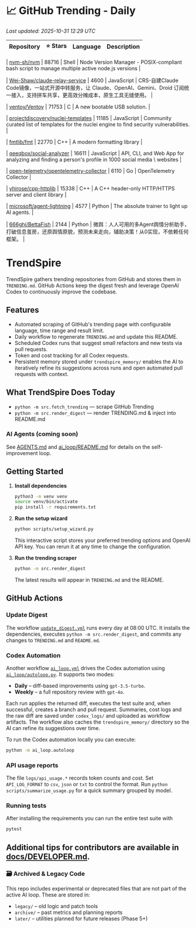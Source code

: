 <!-- TRENDING_START -->
# 📈 GitHub Trending - Daily

_Last updated: 2025-10-31 12:29 UTC_

| Repository | ⭐ Stars | Language | Description |
|------------|--------:|----------|-------------|

| [nvm-sh/nvm](https://github.com/nvm-sh/nvm) | 88716 | Shell | Node Version Manager - POSIX-compliant bash script to manage multiple active node.js versions |

| [Wei-Shaw/claude-relay-service](https://github.com/Wei-Shaw/claude-relay-service) | 4600 | JavaScript | CRS-自建Claude Code镜像，一站式开源中转服务，让 Claude、OpenAI、Gemini、Droid 订阅统一接入，支持拼车共享，更高效分摊成本，原生工具无缝使用。 |

| [ventoy/Ventoy](https://github.com/ventoy/Ventoy) | 71753 | C | A new bootable USB solution. |

| [projectdiscovery/nuclei-templates](https://github.com/projectdiscovery/nuclei-templates) | 11185 | JavaScript | Community curated list of templates for the nuclei engine to find security vulnerabilities. |

| [fmtlib/fmt](https://github.com/fmtlib/fmt) | 22770 | C++ | A modern formatting library |

| [qeeqbox/social-analyzer](https://github.com/qeeqbox/social-analyzer) | 16611 | JavaScript | API, CLI, and Web App for analyzing and finding a person's profile in 1000 social media \ websites |

| [open-telemetry/opentelemetry-collector](https://github.com/open-telemetry/opentelemetry-collector) | 6110 | Go | OpenTelemetry Collector |

| [yhirose/cpp-httplib](https://github.com/yhirose/cpp-httplib) | 15338 | C++ | A C++ header-only HTTP/HTTPS server and client library |

| [microsoft/agent-lightning](https://github.com/microsoft/agent-lightning) | 4577 | Python | The absolute trainer to light up AI agents. |

| [666ghj/BettaFish](https://github.com/666ghj/BettaFish) | 2144 | Python | 微舆：人人可用的多Agent舆情分析助手，打破信息茧房，还原舆情原貌，预测未来走向，辅助决策！从0实现，不依赖任何框架。 |
<!-- TRENDING_END -->

# TrendSpire

TrendSpire gathers trending repositories from GitHub and stores them in `TRENDING.md`. GitHub Actions keep the digest fresh and leverage OpenAI Codex to continuously improve the codebase.

## Features

- Automated scraping of GitHub's trending page with configurable language, time range and result limit.
- Daily workflow to regenerate `TRENDING.md` and update this README.
- Scheduled Codex runs that suggest small refactors and new tests via pull requests.
- Token and cost tracking for all Codex requests.
- Persistent memory stored under `trendspire_memory/` enables the AI to
  iteratively refine its suggestions across runs and open automated pull
  requests with context.

## What TrendSpire Does Today

- `python -m src.fetch_trending` — scrape GitHub Trending
- `python -m src.render_digest` — render TRENDING.md & inject into README.md

### AI Agents (coming soon)
See [AGENTS.md](./AGENTS.md) and [ai_loop/README.md](./ai_loop/README.md) for details on the self-improvement loop.

## Getting Started

1. **Install dependencies**
   ```bash
   python3 -m venv venv
   source venv/bin/activate
   pip install -r requirements.txt
   ```

2. **Run the setup wizard**
   ```bash
   python scripts/setup_wizard.py
   ```
   This interactive script stores your preferred trending options and OpenAI API key.
   You can rerun it at any time to change the configuration.

3. **Run the trending scraper**
   ```bash
   python -m src.render_digest
   ```
   The latest results will appear in `TRENDING.md` and the README.


## GitHub Actions

### Update Digest

The workflow [`update_digest.yml`](.github/workflows/update_digest.yml) runs every day at 08:00 UTC. It installs the dependencies, executes `python -m src.render_digest`, and commits any changes to `TRENDING.md` and `README.md`.

### Codex Automation

Another workflow [`ai_loop.yml`](.github/workflows/ai_loop.yml) drives the Codex automation using [`ai_loop/autoloop.py`](ai_loop/autoloop.py). It supports two modes:

- **Daily** – diff-based improvements using `gpt-3.5-turbo`.
- **Weekly** – a full repository review with `gpt-4o`.

Each run applies the returned diff, executes the test suite and, when successful, creates a branch and pull request. Summaries, cost logs and the raw diff are saved under `codex_logs/` and uploaded as workflow artifacts. The workflow also caches the `trendspire_memory/` directory so the AI can refine its suggestions over time.

To run the Codex automation locally you can execute:

```bash
python -m ai_loop.autoloop
```

### API usage reports

The file `logs/api_usage.*` records token counts and cost. Set `API_LOG_FORMAT`
to `csv`, `json` or `txt` to control the format. Run `python
scripts/summarize_usage.py` for a quick summary grouped by model.

### Running tests

After installing the requirements you can run the entire test suite with

```bash
pytest
```

Additional tips for contributors are available in
[docs/DEVELOPER.md](docs/DEVELOPER.md).
---

### 🗃 Archived & Legacy Code

This repo includes experimental or deprecated files that are not part of the active AI loop. These are stored in:

- `legacy/` – old logic and patch tools
- `archive/` – past metrics and planning reports
- `later/` – utilities planned for future releases (Phase 5+)
